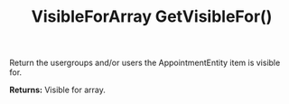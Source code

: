 ﻿---
uid: crmscript_ref_NSAppointmentEntity_GetVisibleFor
title: VisibleForArray GetVisibleFor()
intellisense: NSAppointmentEntity.GetVisibleFor
keywords: NSAppointmentEntity, GetVisibleFor
so.topic: reference
---

Return the usergroups and/or users the AppointmentEntity item is visible for.

**Returns:** Visible for array.

